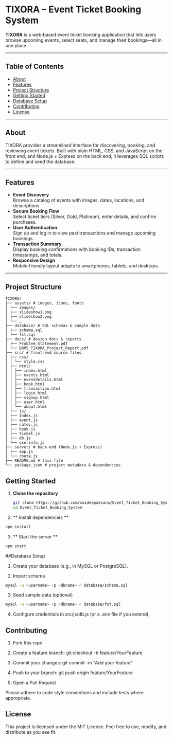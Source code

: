 # TIXORA – Event Ticket Booking System

**TIXORA** is a web‑based event ticket booking application that lets users browse upcoming events, select seats, and manage their bookings—all in one place.

---

## Table of Contents

- [About](#about)  
- [Features](#features)  
- [Project Structure](#project-structure)  
- [Getting Started](#getting-started)  
- [Database Setup](#database-setup)  
- [Contributing](#contributing)  
- [License](#license)  

---

## About

TIXORA provides a streamlined interface for discovering, booking, and reviewing event tickets. Built with plain HTML, CSS, and JavaScript on the front end, and Node.js + Express on the back end, it leverages SQL scripts to define and seed the database.

---

## Features

- **Event Discovery**  
  Browse a catalog of events with images, dates, locations, and descriptions.  
- **Secure Booking Flow**  
  Select ticket tiers (Silver, Gold, Platinum), enter details, and confirm purchases.  
- **User Authentication**  
  Sign up and log in to view past transactions and manage upcoming bookings.  
- **Transaction Summary**  
  Display booking confirmations with booking IDs, transaction timestamps, and totals.  
- **Responsive Design**  
  Mobile‑friendly layout adapts to smartphones, tablets, and desktops.  

---

## Project Structure

```text
TIXORA/
├── assets/ # images, icons, fonts
│ └── images/
│ ├── slideshow1.png
│ ├── slideshow2.png
│ └── …
├── database/ # SQL schemas & sample data
│ ├── schema.sql
│ └── fst.sql
├── docs/ # design docs & reports
│ ├── Problem_Statement.pdf
│ └── DBMS_TIXORA_Project_Report.pdf
├── src/ # front‑end source files
│ ├── css/
│ │ └── style.css
│ ├── html/
│ │ ├── index.html
│ │ ├── events.html
│ │ ├── eventdetails.html
│ │ ├── book.html
│ │ ├── transaction.html
│ │ ├── login.html
│ │ ├── signup.html
│ │ ├── user.html
│ │ └── about.html
│ └── js/
│ ├── index.js
│ ├── event.js
│ ├── catev.js
│ ├── book.js
│ ├── ticket.js
│ ├── db.js
│ └── userinfo.js
├── server/ # back‑end (Node.js + Express)
│ ├── app.js
│ └── route.js
├── README.md # this file
└── package.json # project metadata & dependencies
```

## Getting Started

1. **Clone the repository**  
   ```bash
   git clone https://github.com/saideepaksana/Event_Ticket_Booking_System.git
   cd Event_Ticket_Booking_System
    ```

2. ** Install dependencies **
```bash
npm install
```

3. ** Start the server **
```bash
npm start
```


##Database Setup
1. Create your database (e.g., in MySQL or PostgreSQL).

2. Import schema
```bash
mysql -u <username> -p <dbname> < database/schema.sql
```

3. Seed sample data (optional)
```bash
mysql -u <username> -p <dbname> < database/fst.sql
```

4. Configure credentials in src/js/db.js (or a .env file if you extend).

## Contributing
1. Fork this repo

2. Create a feature branch: git checkout -b feature/YourFeature

3. Commit your changes: git commit -m "Add your feature"

4. Push to your branch: git push origin feature/YourFeature

5. Open a Pull Request

Please adhere to code style conventions and include tests where appropriate.

## License
This project is licensed under the MIT License.
Feel free to use, modify, and distribute as you see fit.
```bash

```